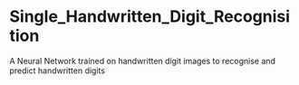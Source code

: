 # Single_Handwritten_Digit_Recognisition
 A Neural Network trained on handwritten digit images to recognise and predict handwritten digits
